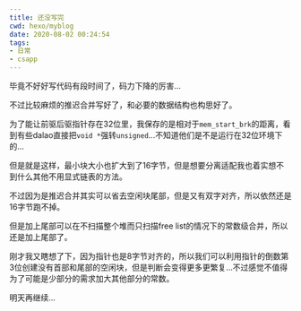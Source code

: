 ```yaml
---
title: 还没写完
cwd: hexo/myblog
date: 2020-08-02 00:24:54
tags:
- 日常
- csapp
---
```


毕竟不好好写代码有段时间了，码力下降的厉害...

不过比较麻烦的推迟合并写好了，和必要的数据结构也构思好了。

为了能让前驱后驱指针存在32位里，我保存的是相对于`mem_start_brk`的距离，看到有些dalao直接把`void *`强转`unsigned`...不知道他们是不是运行在32位环境下的...

但是就是这样，最小块大小也扩大到了16字节，但是想要分离适配我也着实想不到什么其他不用显式链表的方法。

不过因为是推迟合并其实可以省去空闲块尾部，但是又有双字对齐，所以依然还是16字节跑不掉。

但是加上尾部可以在不扫描整个堆而只扫描free list的情况下的常数级合并，所以还是加上尾部了。

刚才我又瞎想了下，因为指针也是8字节对齐的，所以我们可以利用指针的倒数第3位创建没有首部和尾部的空闲块，但是判断会变得更多更繁复...不过感觉不值得为了可能是少部分的需求加大其他部分的常数。

明天再继续...

